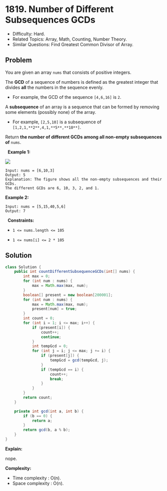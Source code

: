 # 1819. Number of Different Subsequences GCDs

- Difficulty: Hard.
- Related Topics: Array, Math, Counting, Number Theory.
- Similar Questions: Find Greatest Common Divisor of Array.

## Problem

You are given an array ```nums``` that consists of positive integers.

The **GCD** of a sequence of numbers is defined as the greatest integer that divides **all** the numbers in the sequence evenly.


	
- For example, the GCD of the sequence ```[4,6,16]``` is ```2```.


A **subsequence** of an array is a sequence that can be formed by removing some elements (possibly none) of the array.


	
- For example, ```[2,5,10]``` is a subsequence of ```[1,2,1,**2**,4,1,**5**,**10**]```.


Return **the **number** of **different** GCDs among all **non-empty** subsequences of** ```nums```.

 
**Example 1:**

![](https://assets.leetcode.com/uploads/2021/03/17/image-1.png)

```
Input: nums = [6,10,3]
Output: 5
Explanation: The figure shows all the non-empty subsequences and their GCDs.
The different GCDs are 6, 10, 3, 2, and 1.
```

**Example 2:**

```
Input: nums = [5,15,40,5,6]
Output: 7
```

 
**Constraints:**


	
- ```1 <= nums.length <= 105```
	
- ```1 <= nums[i] <= 2 * 105```



## Solution

```java
class Solution {
    public int countDifferentSubsequenceGCDs(int[] nums) {
        int max = 0;
        for (int num : nums) {
            max = Math.max(max, num);
        }
        boolean[] present = new boolean[200001];
        for (int num : nums) {
            max = Math.max(max, num);
            present[num] = true;
        }
        int count = 0;
        for (int i = 1; i <= max; i++) {
            if (present[i]) {
                count++;
                continue;
            }
            int tempGcd = 0;
            for (int j = i; j <= max; j += i) {
                if (present[j]) {
                    tempGcd = gcd(tempGcd, j);
                }
                if (tempGcd == i) {
                    count++;
                    break;
                }
            }
        }
        return count;
    }

    private int gcd(int a, int b) {
        if (b == 0) {
            return a;
        }
        return gcd(b, a % b);
    }
}
```

**Explain:**

nope.

**Complexity:**

* Time complexity : O(n).
* Space complexity : O(n).
